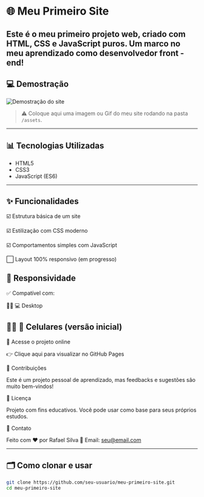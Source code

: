 # 🌐 Meu Primeiro Site
Este é o **meu primeiro projeto web**, criado com HTML, CSS e JavaScript puros. Um marco no meu aprendizado como desenvolvedor front - end!
---
## 💻 Demostração
![Demostração do site](./assets/demo.gif)
> ⚠️ Coloque aqui uma imagem ou Gif do meu site rodando na pasta `/assets`.
---
## 📊 Tecnologias Utilizadas

- HTML5
- CSS3
- JavaScript (ES6)
---
## ✨ Funcionalidades

☑️ Estrutura básica de um site

☑️ Estilização com CSS moderno

☑️ Comportamentos simples com JavaScript

⬜ Layout 100% responsivo (em progresso)

## 📱 Responsividade

✅ Compatível com:

  ⛓️‍💥 💻 Desktop

  ⛓️‍💥 📱 Celulares (versão inicial)
---
🔗 Acesse o projeto online

👉 Clique aqui para visualizar no GitHub Pages

🤝 Contribuições

Este é um projeto pessoal de aprendizado, mas feedbacks e sugestões são muito bem-vindos!

📄 Licença

Projeto com fins educativos. Você pode usar como base para seus próprios estudos.

💬 Contato

Feito com ❤️ por Rafael Silva
📧 Email: seu@email.com

---
## 🗂️ Como clonar e usar
```bash
git clone https://github.com/seu-usuario/meu-primeiro-site.git
cd meu-primeiro-site

